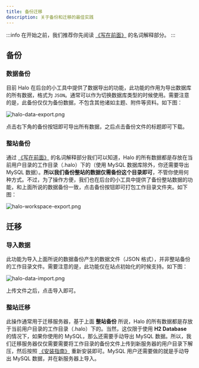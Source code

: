 ```yaml
---
title: 备份迁移
description: 关于备份和迁移的最佳实践
---
```


:::info
在开始之前，我们推荐你先阅读 [《写在前面》](/getting-started/prepare) 的名词解释部分。
:::

## 备份

### 数据备份

目前 Halo 在后台的小工具中提供了数据导出的功能，此功能的作用为导出数据库的所有数据，格式为 `JSON`。通常可以作为切换数据库类型的时候使用。需要注意的是，此备份仅仅为备份数据，不包含其他诸如主题、附件等资料。如下图：

![halo-data-export.png](https://docs.halo.run/assets/halo-data-export.png)

点击右下角的备份按钮即可导出所有数据，之后点击备份文件的标题即可下载。

### 整站备份

通过 [《写在前面》](/getting-started/prepare) 的名词解释部分我们可以知道，Halo 的所有数据都是存放在当前用户目录的工作目录（.halo）下的（使用 MySQL 数据库除外，你还需要导出 MySQL 数据）。**所以我们备份整站的数据仅需备份这个目录即可**，不管你使用何种方式。不过，为了操作方便，我们也在后台的小工具中提供了备份整站数据的功能，和上面所说的数据备份一致，点击备份按钮即可打包工作目录文件夹。如下图：

![halo-workspace-export.png](https://docs.halo.run/assets/halo-workspace-export.png)

## 迁移

### 导入数据

此功能为导入上面所说的数据备份产生的数据文件（JSON 格式），并非整站备份的工作目录文件。需要注意的是，此功能仅在站点初始化的时候支持。如下图：

![halo-data-import.png](https://docs.halo.run/assets/halo-data-import.png)

上传文件之后，点击导入即可。

### 整站迁移

此操作通常用于迁移服务器，基于上面 **整站备份** 所说，Halo 的所有数据都是存放于当前用户目录的工作目录（.halo）下的。当然，这仅限于使用 **H2 Database** 的情况下，如果你使用的 MySQL，那么还需要手动导出 MySQL 数据。所以，我们迁移服务器仅仅需要需要将工作目录的备份文件上传到新服务器的用户目录下解压，然后按照 [《安装指南》](https://docs.halo.run/zh/install/index) 重新安装即可。MySQL 用户还需要做的就是手动导出 MySQL 数据，并在新服务器上导入。
